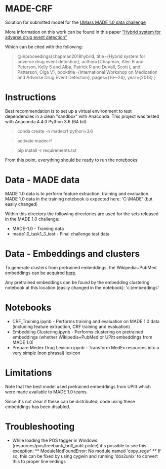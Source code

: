# MADE-CRF
Solution for submitted model for the [UMass MADE 1.0 data challenge](http://bio-nlp.org/index.php/announcements/39-nlp-challenges)

More information on this work can be found in this paper ["Hybrid system for adverse drug event detection"](http://proceedings.mlr.press/v90/chapman18a/chapman18a.pdf)

Which can be cited with the following:
>@inproceedings{chapman2018hybrid,
>  title={Hybrid system for adverse drug event detection},
>  author={Chapman, Alec B and Peterson, Kelly S and Alba, Patrick R and DuVall, Scott L and Patterson, Olga V},
>  booktitle={International Workshop on Medication and Adverse Drug Event Detection},
>  pages={16--24},
>  year={2018}
>}

# Instructions
Best recommendation is to set up a virtual environment to test dependencies in a clean "sandbox" with Anaconda. This project was tested with Anaconda 4.4.0 Python 3.6 (64 bit)

> conda create -n madecrf python=3.6

> activate madecrf

> pip install -r requirements.txt

From this point, everything should be ready to run the notebooks

# Data - MADE data
MADE 1.0 data is to perform feature extraction, training and evaluation.  MADE 1.0 data in the training notebook is expected here:
'C:\MADE' (but easily changed)

Within this directory the following directories are used for the sets released in the MADE 1.0 challenge: 

* MADE-1.0 - Training data
* made1.0_task1_3_test - Final challenge test data

# Data - Embeddings and clusters
To generate clusters from pretrained embeddings, the Wikipedia+PubMed embeddings can be acquired [here](http://evexdb.org/pmresources/vec-space-models/).

Any pretrained embeddings can be found by the embedding clustering notebook at this location (easily changed in the notebook):
'c:\embeddings'

# Notebooks

* CRF_Training.ipynb - Performs training and evaluation on MADE 1.0 data (including feature extraction, CRF training and evaluation)
* Embedding Clustering.ipynb - Performs clustering on pretrained embeddings (whether Wikipedia+PubMed or UPitt embeddings from MADE 1.0)
* Prepare Medex Drug Lexicon.ipynb - Transform MedEx resources into a very simple (non phrasal) lexicon

# Limitations
Note that the best model used pretrained embeddings from UPitt which were made available to MADE 1.0 teams.  

Since it's not clear if these can be distributed, code using these embeddings has been disabled.

# Troubleshooting

* While loading the POS tagger in Windows (resources/pos/treebank_brill_aubt.pickle) it's possible to see this exception:
** ModuleNotFoundError: No module named 'copy_reg\r'
** If so, this can be fixed by using cygwin and running 'dos2unix' to convert this to proper line endings